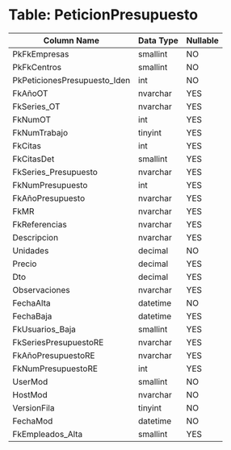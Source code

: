 # Table: PeticionPresupuesto

| Column Name | Data Type | Nullable |
|-------------|-----------|----------|
| PkFkEmpresas | smallint | NO |
| PkFkCentros | smallint | NO |
| PkPeticionesPresupuesto_Iden | int | NO |
| FkAñoOT | nvarchar | YES |
| FkSeries_OT | nvarchar | YES |
| FkNumOT | int | YES |
| FkNumTrabajo | tinyint | YES |
| FkCitas | int | YES |
| FkCitasDet | smallint | YES |
| FkSeries_Presupuesto | nvarchar | YES |
| FkNumPresupuesto | int | YES |
| FkAñoPresupuesto | nvarchar | YES |
| FkMR | nvarchar | YES |
| FkReferencias | nvarchar | YES |
| Descripcion | nvarchar | YES |
| Unidades | decimal | NO |
| Precio | decimal | YES |
| Dto | decimal | YES |
| Observaciones | nvarchar | YES |
| FechaAlta | datetime | NO |
| FechaBaja | datetime | YES |
| FkUsuarios_Baja | smallint | YES |
| FkSeriesPresupuestoRE | nvarchar | YES |
| FkAñoPresupuestoRE | nvarchar | YES |
| FkNumPresupuestoRE | int | YES |
| UserMod | smallint | NO |
| HostMod | nvarchar | NO |
| VersionFila | tinyint | NO |
| FechaMod | datetime | NO |
| FkEmpleados_Alta | smallint | YES |
